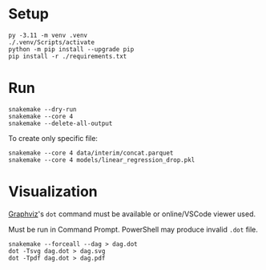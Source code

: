 # Setup

```
py -3.11 -m venv .venv
./.venv/Scripts/activate
python -m pip install --upgrade pip
pip install -r ./requirements.txt
```

# Run

```
snakemake --dry-run
snakemake --core 4
snakemake --delete-all-output
```

To create only specific file:
```
snakemake --core 4 data/interim/concat.parquet
snakemake --core 4 models/linear_regression_drop.pkl
```

# Visualization

[Graphviz](https://graphviz.org)'s `dot` command must be available or online/VSCode viewer used.

Must be run in Command Prompt. PowerShell may produce invalid `.dot` file.

```
snakemake --forceall --dag > dag.dot
dot -Tsvg dag.dot > dag.svg
dot -Tpdf dag.dot > dag.pdf
```
